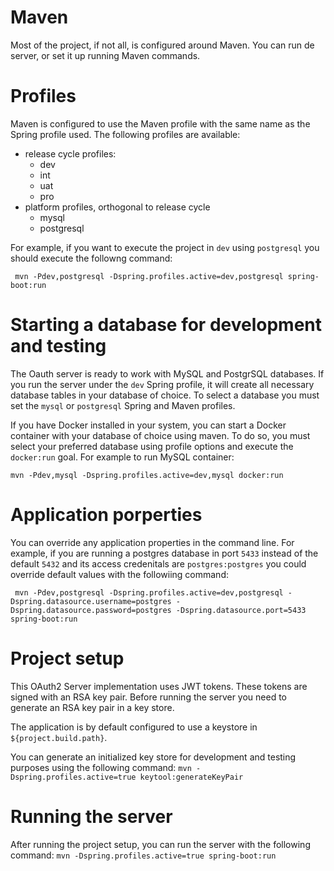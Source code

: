 # Maven

Most of the project, if not all, is configured around Maven. You can run de server, or set it up running Maven commands. 

# Profiles

Maven is configured to use the Maven profile with the same name as the Spring profile used. The following profiles are available:

 * release cycle profiles:
    * dev
    * int
    * uat
    * pro
 * platform profiles, orthogonal to release cycle 
    * mysql
    * postgresql

For example, if you want to execute the project in `dev` using `postgresql` you should execute the followng command:
 
```
 mvn -Pdev,postgresql -Dspring.profiles.active=dev,postgresql spring-boot:run
```

# Starting a database for development and testing

The Oauth server is ready to work with MySQL and PostgrSQL databases. If you run the server under the `dev` Spring profile, it will create all necessary database tables in your database of choice. To select a database you must set the `mysql` or `postgresql` Spring and Maven profiles.
 
If you have Docker installed in your system, you can start a Docker container with your database of choice using maven. To do so, you must select your preferred database using profile options and execute the `docker:run` goal. For example to run MySQL container:

```
mvn -Pdev,mysql -Dspring.profiles.active=dev,mysql docker:run
```

# Application porperties

You can override any application properties in the command line. For example, if you are running a postgres database in port `5433` instead of the default `5432` and its access credenitals are `postgres:postgres` you could override default values with the followiing command:
 
```
 mvn -Pdev,postgresql -Dspring.profiles.active=dev,postgresql -Dspring.datasource.username=postgres -Dspring.datasource.password=postgres -Dspring.datasource.port=5433 spring-boot:run
```

# Project setup

This OAuth2 Server implementation uses JWT tokens. These tokens are signed with an RSA key pair. Before running the server you need to generate an RSA key pair in a key store.

The application is by default configured to use a keystore in `${project.build.path}`.
 
You can generate an initialized key store for development and testing purposes using the following command: `mvn -Dspring.profiles.active=true keytool:generateKeyPair`

# Running the server

After running the project setup, you can run the server with the following command: `mvn -Dspring.profiles.active=true spring-boot:run`
 
 
